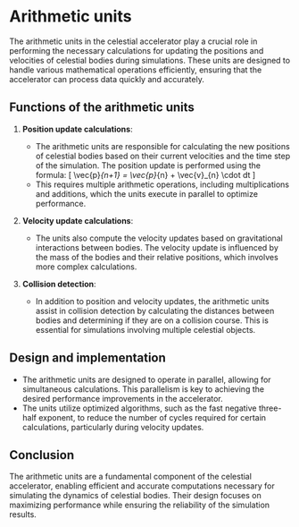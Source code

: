 # Arithmetic units

The arithmetic units in the celestial accelerator play a crucial role in performing the necessary calculations for updating the positions and velocities of celestial bodies during simulations. These units are designed to handle various mathematical operations efficiently, ensuring that the accelerator can process data quickly and accurately.

## Functions of the arithmetic units

1. **Position update calculations**:
   - The arithmetic units are responsible for calculating the new positions of celestial bodies based on their current velocities and the time step of the simulation. The position update is performed using the formula:
     \[
     \vec{p}_{n+1} = \vec{p}_{n} + \vec{v}_{n} \cdot dt
     \]
   - This requires multiple arithmetic operations, including multiplications and additions, which the units execute in parallel to optimize performance.

2. **Velocity update calculations**:
   - The units also compute the velocity updates based on gravitational interactions between bodies. The velocity update is influenced by the mass of the bodies and their relative positions, which involves more complex calculations.

3. **Collision detection**:
   - In addition to position and velocity updates, the arithmetic units assist in collision detection by calculating the distances between bodies and determining if they are on a collision course. This is essential for simulations involving multiple celestial objects.

## Design and implementation

- The arithmetic units are designed to operate in parallel, allowing for simultaneous calculations. This parallelism is key to achieving the desired performance improvements in the accelerator.
- The units utilize optimized algorithms, such as the fast negative three-half exponent, to reduce the number of cycles required for certain calculations, particularly during velocity updates.

## Conclusion

The arithmetic units are a fundamental component of the celestial accelerator, enabling efficient and accurate computations necessary for simulating the dynamics of celestial bodies. Their design focuses on maximizing performance while ensuring the reliability of the simulation results.